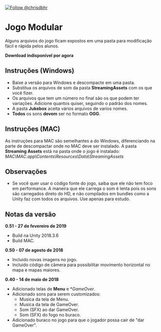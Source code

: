 <a href="https://twitter.com/chrisdbhr"><img src="https://img.shields.io/twitter/follow/chrisdbhr.svg?style=social&amp;label=Follow&amp;maxAge=2592000" alt="Follow @chrisdbhr" data-pin-nopin="true"></a>

# Jogo Modular
Alguns arquivos do jogo ficam expostos em uma pasta para modificação fácil e rápida pelos alunos.

**Download indisponível por agora**


## Instruções (Windows)
- Baixe a versão para Windows e descompacte em uma pasta.
- Substitua os arquivos de som da pasta **StreamingAssets** com os que você fizer.
- Os arquivos que tem um número no final são os que podem ter variações. Adicione quantos quiser, seguindo o padrão dos nomes.
- A pasta **Jukebox** aceita vários arquivos de varios nomes.
- **Todos** os sons **devem** ser no formato **OGG**.

## Instruções (MAC)
As instruções para MAC são semelhantes a do Windows, diferenciando na parte de descompactar onde no MAC deve ser instalado.
A pasta **Streaming Assets** está na pasta onde o jogo é instalado: *MAC\MAC.app\Contents\Resources\Data\StreamingAssets*

## Observações
- Se você quer usar o código fonte do jogo, saiba que ele não tem foco em performance. A maneira que ele carrega o som é lenta pois os sons são carregados direto do HD, e não compilados em bundles como a Unity faz com todos os arquivos. Use apenas para estudo.

## Notas da versão

**0.51 - 27 de fevereiro de 2019**
- Build na Unity 2018.3.6
- Build MAC.

**0.50 - 07 de agosto de 2018**
- Incluido novas imagens no jogo.
- Incluido código de câmera para possibilitar movimento horizontal no mapa e mapas maiores.

**0.40 - 14 de maio de 2018**
- Adicionado telas de **Menu** e **GameOver*.
- Adicionado sons para serem customizados:
	- Musica da tela de Menu.
	- Musica da tela de GameOver.
	- Som (SFX) ao dar GameOver.
	- Som (SFX) do fogo no buraco.
- Adicionado buraco no jogo para que o jogador possa cair de "dar GameOver".
